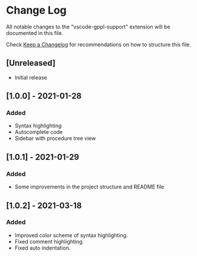 # Change Log

All notable changes to the "vscode-gppl-support" extension will be documented in this file.

Check [Keep a Changelog](http://keepachangelog.com/) for recommendations on how to structure this file.

## [Unreleased]

- Initial release

## [1.0.0] - 2021-01-28

### Added

- Syntax highlighting
- Autocomplete code
- Sidebar with procedure tree view

## [1.0.1] - 2021-01-29

### Added

- Some improvements in the project structure and README file

## [1.0.2] - 2021-03-18

### Added

- Improved color scheme of syntax highlighting.
- Fixed comment highlighting.
- Fixed auto indentation.
